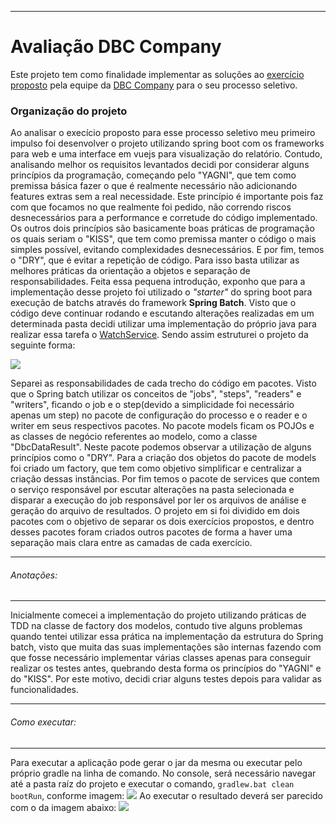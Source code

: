 
___
# Avaliação DBC Company
Este projeto tem como finalidade implementar as soluções ao [exercício proposto](https://drive.google.com/file/d/1Ub6yCGiBHyZnnngWFZ-DjSQ9CruvVKqP/view?usp=sharing) pela equipe da [DBC Company](https://www.dbccompany.com.br/) para o seu processo seletivo.


### Organização do projeto

Ao analisar o execício proposto para esse processo seletivo meu primeiro impulso foi desenvolver o projeto utilizando spring boot com os frameworks para web e uma interface em vuejs para visualização do relatório. Contudo, analisando melhor os requisitos levantados decidi por considerar alguns princípios da programação, começando pelo "YAGNI", que tem como premissa básica fazer o que é realmente necessário não adicionando features extras sem a real necessidade. Este princípio é importante pois faz com que focamos no que realmente foi pedido, não correndo riscos desnecessários para a performance e corretude do código implementado. Os outros dois princípios são basicamente boas práticas de programação os quais seriam o "KISS", que tem como premissa manter o código o mais simples possível, evitando complexidades desnecessários. E por fim, temos o "DRY", que é evitar a repetição de código. Para isso basta utilizar as melhores práticas da orientação a objetos e separação de responsabilidades.
Feita essa pequena introdução, exponho que para a implementação desse projeto foi utilizado o *"starter"* do spring boot para execução de batchs através do framework **Spring Batch**. Visto que o código deve continuar rodando e escutando alterações realizadas em um determinada pasta decidi utilizar uma implementação do próprio java para realizar essa tarefa o [WatchService](https://docs.oracle.com/javase/8/docs/api/java/nio/file/WatchService.html). 
Sendo assim estruturei o projeto da seguinte forma:

![](https://i.ibb.co/XZt9Ftd/image.png)

Separei as responsabilidades de cada trecho do código em pacotes. Visto que o Spring batch utilizar os conceitos de "jobs", "steps", "readers" e "writers", ficando o job e o step(devido a simplicidade foi necessário apenas um step) no pacote de configuração do processo e o reader e o writer em seus respectivos pacotes. No pacote models ficam os POJOs e as classes de negócio referentes ao modelo, como a classe "DbcDataResult". Neste pacote podemos observar a utilização de alguns princípios como o "DRY". Para a criação dos objetos do pacote de models foi criado um factory, que tem como objetivo simplificar e centralizar a criação dessas instâncias. Por fim temos o pacote de services que contem o serviço responsável por escutar alterações na pasta selecionada e disparar a execução do job responsável por ler os arquivos de análise e geração do arquivo de resultados.
O projeto em si foi dividido em dois pacotes com o objetivo de separar os dois exercícios propostos, e dentro desses pacotes foram criados outros pacotes de forma a haver uma separação mais clara entre as camadas de cada exercício.

_____

###### Anotações:
______

Inicialmente comecei a implementação do projeto utilizando práticas de TDD na classe de factory dos modelos, contudo tive alguns problemas  quando tentei utilizar essa prática na implementação da estrutura do Spring batch, visto que muita das suas implementações são internas fazendo com que fosse necessário implementar várias classes apenas para conseguir realizar os testes antes, quebrando desta forma os princípios do "YAGNI" e do "KISS". Por este motivo, decidi criar alguns testes depois para validar as funcionalidades.

____
###### Como executar:
___

Para executar a aplicação pode gerar o jar da mesma ou executar pelo próprio gradle na linha de comando.  No console, será necessário navegar até a pasta raíz do projeto e executar o comando,
`gradlew.bat clean bootRun`, conforme imagem:
![](https://i.ibb.co/yFzxYKH/image.png)
Ao executar o resultado deverá ser parecido com o da imagem abaixo:
![](https://i.ibb.co/k0RrFc8/image.png)
